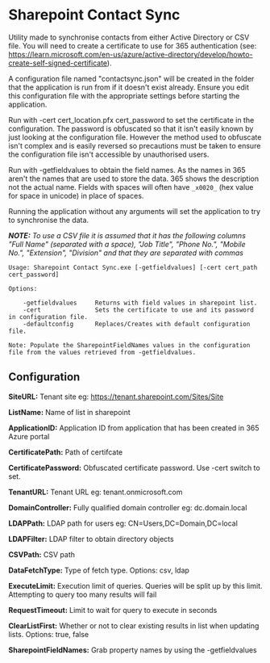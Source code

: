 ﻿# Sharepoint Contact Sync

Utility made to synchronise contacts from either Active Directory or CSV file. You will need to create a certificate to use for 365 authentication (see: https://learn.microsoft.com/en-us/azure/active-directory/develop/howto-create-self-signed-certificate).

A configuration file named "contactsync.json" will be created in the folder that the application is run from if it doesn't exist already. Ensure you edit this configuration file with the appropriate settings before starting the application.

Run with -cert cert_location.pfx cert_password to set the certificate in the configuration. The password is obfuscated so that it isn't easily known by just looking at the configuration file. However the method used to obfuscate isn't complex and is easily reversed so precautions must be taken to ensure the configuration file isn't accessible by unauthorised users.

Run with -getfieldvalues to obtain the field names. As the names in 365 aren't the names that are used to store the data. 365 shows the description not the actual name. Fields with spaces will often have `_x0020_` (hex value for space in unicode) in place of spaces.

Running the application without any arguments will set the application to try to synchronise the data.

***NOTE:*** *To use a CSV file it is assumed that it has the following columns "Full Name" (separated with a space), "Job Title", "Phone No.", "Mobile No.", "Extension", "Division" and that they are separated with commas*

```
Usage: Sharepoint Contact Sync.exe [-getfieldvalues] [-cert cert_path cert_password]

Options:

    -getfieldvalues     Returns with field values in sharepoint list.
    -cert               Sets the certificate to use and its password in configuration file.
	-defaultconfig      Replaces/Creates with default configuration file.

Note: Populate the SharepointFieldNames values in the configuration file from the values retrieved from -getfieldvalues.
```

## Configuration

**SiteURL:** Tenant site eg: https://tenant.sharepoint.com/Sites/Site

**ListName:** Name of list in sharepoint

**ApplicationID:** Application ID from application that has been created in 365 Azure portal

**CertificatePath:** Path of certifcate

**CertificatePassword:** Obfuscated certificate password. Use -cert switch to set.

**TenantURL:** Tenant URL eg: tenant.onmicrosoft.com

**DomainController:** Fully qualified domain controller eg: dc.domain.local

**LDAPPath:** LDAP path for users eg: CN=Users,DC=Domain,DC=local

**LDAPFilter:** LDAP filter to obtain directory objects

**CSVPath:** CSV path

**DataFetchType:** Type of fetch type. Options: csv, ldap

**ExecuteLimit:** Execution limit of queries. Queries will be split up by this limit. Attempting to query too many results will fail

**RequestTimeout:** Limit to wait for query to execute in seconds

**ClearListFirst:** Whether or not to clear existing results in list when updating lists. Options: true, false

**SharepointFieldNames:** Grab property names by using the -getfieldvalues
